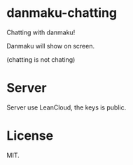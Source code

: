 # danmaku-chatting #
Chatting with danmaku!

Danmaku will show on screen.

(chatting is not chating)

# Server #
Server use LeanCloud, the keys is public.

# License #
MIT.